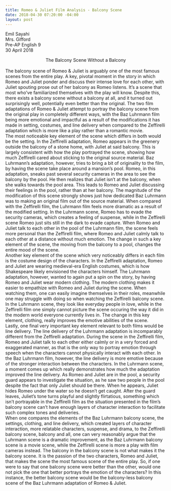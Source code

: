 ```yaml
---
title: Romeo & Juliet Film Analysis - Balcony Scene
date: 2018-04-30 07:20:00 -04:00
layout: post
---
```


Emil Sayahi
<br>
Mrs. Gifford
<br>
Pre-AP English 9
<br>
30 April 2018
<br>

<center>The Balcony Scene Without a Balcony</center>
<br>
	The balcony scene of Romeo & Juliet is arguably one of the most famous scenes from the entire play. A key, pivotal moment in the story in which Romeo and Juliet ponder and discuss their intense love for each other, with Juliet spouting prose out of her balcony as Romeo listens. It’s a scene that most who’ve familiarized themselves with the play will know. Despite this, there exists a balcony scene without a balcony at all, and it turned out surprisingly well, potentially even better than the original. The two film adaptations of Romeo & Juliet attempt to portray the balcony scene from the original play in completely different ways, with the Baz Luhrmann film being more emotional and impactful as a result of the modifications it has made in setting, costumes, and line delivery when compared to the Zeffirelli adaptation which is more like a play rather than a romantic movie.
<br>
	The most noticeable key element of the scene which differs in both would be the setting. In the Zeffirelli adaptation, Romeo appears in the greenery outside the balcony of a stone home, with Juliet at said balcony. This is largely consistent with how the play portrayed the scene, showing how much Zeffirelli cared about sticking to the original source material. Baz Luhrmann’s adaptation, however, tries to bring a bit of originality to the film, by having the scene take place around a mansion’s pool. Romeo, in this adaptation, sneaks past several security cameras in the area to see the balcony by the pool. He then realizes that Juliet isn’t at the balcony, when she walks towards the pool area. This leads to Romeo and Juliet discussing their feelings in the pool, rather than at her balcony. The magnitude of the modification of this scene strongly shows just how dedicated Baz Luhrmann was to making an original film out of the source material. When compared with the Zeffirelli film, the Luhrmann film feels more dramatic as a result of the modified setting. In the Luhrmann scene, Romeo has to evade the security cameras, which creates a feeling of suspense, while in the Zeffirelli scene Romeo just sits still in the dark to evade capture. When Romeo and Juliet talk to each other in the pool of the Luhrmann film, the scene feels more personal than the Zeffirelli film, where Romeo and Juliet calmly talk to each other at a distance without much emotion. The change in such a key element of the scene, the moving from the balcony to a pool, changes the entire mood of the scene.
<br>
	Another key element of the scene which very noticeably differs in each film is the costume design of the characters. In the Zeffirelli adaptation, Romeo and Juliet are wearing medieval-era English costumes, which is how Shakespeare likely envisioned the characters himself. The Luhrmann adaptation, however, wanted to again put a spin on the story, by having Romeo and Juliet wear modern clothing. The modern clothing makes it easier to empathize with Romeo and Juliet during the scene. When watching them, one can easily imagine themselves in their roles, meanwhile one may struggle with doing so when watching the Zeffirelli balcony scene. In the Luhrmann scene, they look like everyday people in love, while in the Zeffirelli film one simply cannot picture the scene occuring the way it did in the modern world everyone currently lives in. The change in this key element, clothing, really improves the emotive abilities of the scene.
<br>
	Lastly, one final very important key element relevant to both films would be line delivery. The line delivery of the Luhrmann adaptation is incomparably different from the Zeffirelli adaptation. During the scene in the Zeffirelli film, Romeo and Juliet talk to each other either calmly or in a very forced and exaggerated manner, as that is the only way to portray emotion through speech when the characters cannot physically interact with each other. In the Baz Luhrmann film, however, the line delivery is more emotive because of the stronger interaction between the characters. In the Luhrmann scene, a moment comes up which really demonstrates how much the adaptation improved the line delivery. As Romeo and Juliet are in the pool, a security guard appears to investigate the situation, as he saw two people in the pool despite the fact that only Juliet should be there. When he appears, Juliet hides Romeo under the water so he doesn’t get caught. After the guard leaves, Juliet’s tone turns playful and slightly flirtatious, something which isn’t portrayable in the Zeffirelli film as the situation presented in the film’s balcony scene can’t have enough layers of character interaction to facilitate such complex tones and deliveries.
<br>
	When one compares the elements of the Baz Luhrmann balcony scene, the settings, clothing, and line delivery, which created layers of character interaction, more relatable characters, suspense, and drama, to the Zeffirelli balcony scene, balcony and all, one can very reasonably argue that the Luhrmann scene is a dramatic improvement, as the Baz Luhrmann balcony scene is a movie scene, while the Zeffirelli scene is more a play with film cameras instead. The balcony in the balcony scene is not what makes it the balcony scene. It is the passion of the two characters, Romeo and Juliet, that makes the scene the most famous scene of the entire play. So, if one were to say that one balcony scene were better than the other, would one not pick the one that better portrays the emotion of the characters? In this instance, the better balcony scene would be the balcony-less balcony scene of the Baz Luhrmann adaptation of Romeo & Juliet.